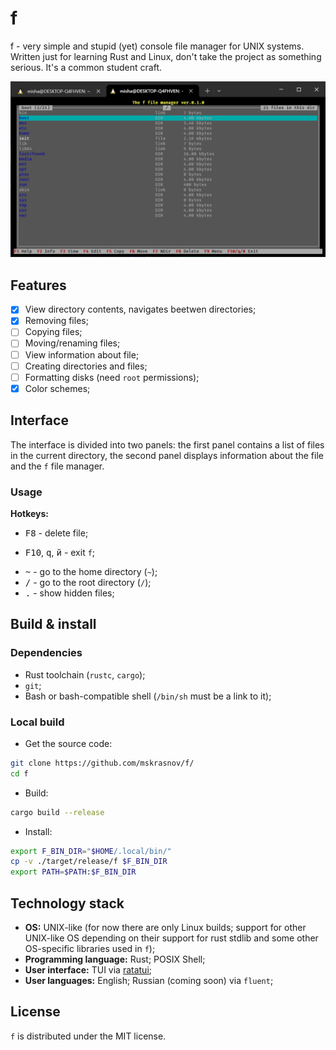 # f

f - very simple and stupid (yet) console file manager for UNIX systems. Written just for learning Rust and Linux, don't take the project as something serious. It's a common student craft.

![](assets/v0.1.0-03.02.25.png)

## Features

- [X] View directory contents, navigates beetwen directories;
- [X] Removing files;
- [ ] Copying files;
- [ ] Moving/renaming files;
- [ ] View information about file;
- [ ] Creating directories and files;
- [ ] Formatting disks (need `root` permissions);
- [X] Color schemes;

## Interface

The interface is divided into two panels: the first panel contains a list of files in the current directory, the second panel displays information about the file and the `f` file manager.

### Usage

**Hotkeys:**

<!-- - <kbd>F1</kbd> - print help;
- <kbd>F2</kbd> - view file metadata in right panel;
- <kbd>F3</kbd> - view file contents in right panel;
- <kbd>F4</kbd> - open file in the internal program (editor or other software);
- <kbd>F5</kbd> - copy file in the specified path;
- <kbd>F6</kbd> - move/rename file;
- <kbd>F7</kbd> - create new directory; -->
- <kbd>F8</kbd> - delete file;
<!-- - <kbd>F9</kbd> - select menubar; -->
- <kbd>F10</kbd>, <kbd>q</kbd>, <kbd>й</kbd> - exit `f`;
<!-- - <kbd>Tab</kbd> - switch between panels (TODO);
- <kbd>Shift</kbd> - select file/dir (TODO); -->
- <kbd>~</kbd> - go to the home directory (`~`);
- <kbd>/</kbd> - go to the root directory (`/`);
- <kbd>.</kbd> - show hidden files;

## Build & install

### Dependencies

- Rust toolchain (`rustc`, `cargo`);
- `git`;
- Bash or bash-compatible shell (`/bin/sh` must be a link to it);

### Local build

- Get the source code:

```bash
git clone https://github.com/mskrasnov/f/
cd f
```

- Build:

```bash
cargo build --release
```

- Install:

```bash
export F_BIN_DIR="$HOME/.local/bin/"
cp -v ./target/release/f $F_BIN_DIR
export PATH=$PATH:$F_BIN_DIR
```

## Technology stack

- **OS:** UNIX-like (for now there are only Linux builds; support for other UNIX-like OS depending on their support for rust stdlib and some other OS-specific libraries used in `f`);
- **Programming language:** Rust; POSIX Shell;
- **User interface:** TUI via [ratatui](https://ratatui.rs);
- **User languages:** English; Russian (coming soon) via `fluent`;

## License

`f` is distributed under the MIT license.

